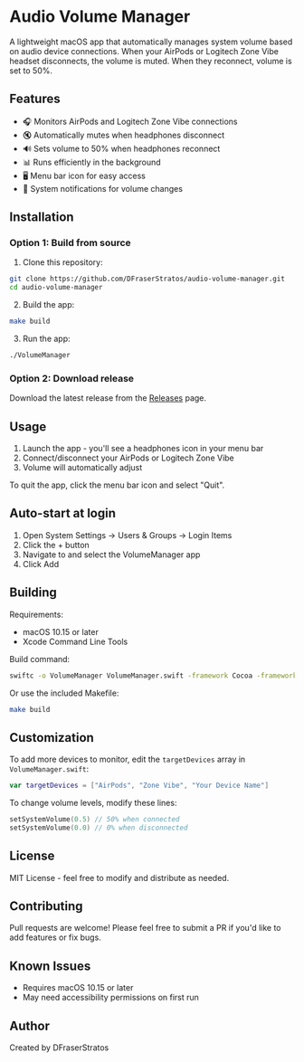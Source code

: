 # Audio Volume Manager

A lightweight macOS app that automatically manages system volume based on audio device connections. When your AirPods or Logitech Zone Vibe headset disconnects, the volume is muted. When they reconnect, volume is set to 50%.

## Features

- 🎧 Monitors AirPods and Logitech Zone Vibe connections
- 🔇 Automatically mutes when headphones disconnect
- 🔊 Sets volume to 50% when headphones reconnect
- 📊 Runs efficiently in the background
- 🖥️ Menu bar icon for easy access
- 🔔 System notifications for volume changes

## Installation

### Option 1: Build from source

1. Clone this repository:
```bash
git clone https://github.com/DFraserStratos/audio-volume-manager.git
cd audio-volume-manager
```

2. Build the app:
```bash
make build
```

3. Run the app:
```bash
./VolumeManager
```

### Option 2: Download release

Download the latest release from the [Releases](https://github.com/DFraserStratos/audio-volume-manager/releases) page.

## Usage

1. Launch the app - you'll see a headphones icon in your menu bar
2. Connect/disconnect your AirPods or Logitech Zone Vibe
3. Volume will automatically adjust

To quit the app, click the menu bar icon and select "Quit".

## Auto-start at login

1. Open System Settings → Users & Groups → Login Items
2. Click the + button
3. Navigate to and select the VolumeManager app
4. Click Add

## Building

Requirements:
- macOS 10.15 or later
- Xcode Command Line Tools

Build command:
```bash
swiftc -o VolumeManager VolumeManager.swift -framework Cocoa -framework CoreAudio -framework AVFoundation
```

Or use the included Makefile:
```bash
make build
```

## Customization

To add more devices to monitor, edit the `targetDevices` array in `VolumeManager.swift`:

```swift
var targetDevices = ["AirPods", "Zone Vibe", "Your Device Name"]
```

To change volume levels, modify these lines:
```swift
setSystemVolume(0.5) // 50% when connected
setSystemVolume(0.0) // 0% when disconnected
```

## License

MIT License - feel free to modify and distribute as needed.

## Contributing

Pull requests are welcome! Please feel free to submit a PR if you'd like to add features or fix bugs.

## Known Issues

- Requires macOS 10.15 or later
- May need accessibility permissions on first run

## Author

Created by DFraserStratos
